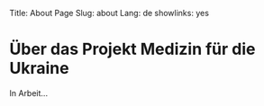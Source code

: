 Title: About Page
Slug: about
Lang: de
showlinks: yes

# Über das Projekt Medizin für die Ukraine

In Arbeit...